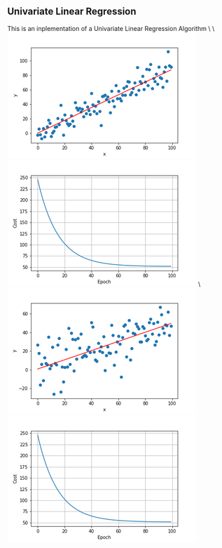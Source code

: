 ## Univariate Linear Regression 
This is an inplementation of a Univariate Linear Regression Algorithm \ 
\ 
![title](Images/Example1.png)
![title](Images/Cost1.png)
\ 
![title](Images/Example2.png)
![title](Images/Cost1.png)